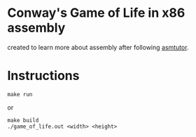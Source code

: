 # Conway's Game of Life in x86 assembly

created to learn more about assembly after following [asmtutor](https://asmtutor.com/).

# Instructions
```
make run
```
or
```
make build
./game_of_life.out <width> <height>
```